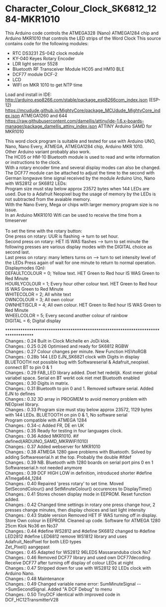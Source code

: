 # Character_Colour_Clock_SK6812_1284-MKR1010
This Arduino code controls the ATMEGA328 (Nano) ATMEGA1284 chip and Arduino MKR1010 that controls the LED strips of the Word Clock
This source contains code for the following modules:  
- RTC DS3231 ZS-042 clock module
- KY-040 Keyes Rotary Encoder
- LDR light sensor 5528
- Bluetooth RF Transceiver Module HC05 and HM10 BLE
- DCF77 module DCF-2
- LCD
- WIFI on MKR 1010 to get NTP time

Load and install in IDE:<br>
http://arduino.esp8266.com/stable/package_esp8266com_index.json  (ESP-12)<br>
https://mcudude.github.io/MightyCore/package_MCUdude_MightyCore_index.json ATMEGA1260 and 644<br>
https://raw.githubusercontent.com/damellis/attiny/ide-1.6.x-boards-manager/package_damellis_attiny_index.json ATTINY
Arduino SAMD for MKR1010<br>

<p>This word clock program is suitable and tested for use with Arduino UNO, Nano, Nano Every, ATMEGA, ATMEGA1284 chip, Arduino MKR 1010. <br>
Other Arduino variant probably also work.<br>
The HC05 or HM-10 Bluetooth module is used to read and write information or instructions to the clock. <br>
With a rotary encoder time and several display modes can also be changed.<br>
The DCF77 module can be attached to adjust the time to the second with German longwave time signal received by the module Arduino Uno, Nano with WS2812 or SK6812 LEDs: <br>
Program size must stay below approx 23572 bytes  when 144 LEDs are used. Due to a Adafruit Neopixel bug the usage of memory by the LEDs is not subtracted from the avaiable memory. <br>
With the Nano Every, Mega or chips with larger memory program size is no issue.<br>
In an Arduino MKR1010 Wifi can be used to receive the time from a timeserver<br>
  <br>
  To set the time with the rotary button: <br>
  One press on rotary: UUR is flashing -&gt; turn to set hour.<br>
  Second press on rotary: HET IS WAS flashes --&gt; turn to set minute the following presses are various display modes with the DIGITAL choice as second last.<br>
  Last press on rotary: many letters turns on --&gt; turn to set intensity level of the LEDs Press again of wait for one minute to return to normal operation.<br>
  Displaymodes (Qn): <br>
  DEFAULTCOLOUR = 0; 
Yellow text. HET Green to Red hour IS WAS Green to Red Minute<br>
HOURLYCOLOUR = 1; Every hour other colour text. HET Green to Red hour IS WAS Green to Red Minute <br>
WHITECOLOR = 2; All white text <br>
OWNCOLOUR = 3; All own colour<br>
OWNHETISCLR = 4; All own colour. HET Green to Red hour IS WAS Green to Red Minute <br>
WHEELCOLOR = 5; Every second another colour of rainbow<br>
DIGITAL = 6; Digital display </p>
************************************************************************************<br>
Changes.: 0.24 Built in Clock Michelle en JoDi klok. <br>
Changes.: 0.25 0.26 Optimised and ready for SK6812 RGBW<br>
Changes.: 0.27 Colour changes per minute. New Function HSVtoRGB<br>
Changes.: 0.28b 144 LED EJN_SK6821 clock with Digits in display BLUETOOTH not possible bug with Softwareserial &amp; Adafruit_neopixel. connect BT to pin 0 &amp; 1<br>
Changes.: 0.29 FAB_LED library added. Doet het redelijk. Kost meer global variabel space. Serial en BT werkt ook niet met Bluetooth enabled<br>
Changes.: 0.30 Digits in matrix.<br>
Changes.: 0.31 Bluetooth to pin 0 and 1. Removed software serial. Added EJN to defines<br>
Changes.: 0.32 3D array in PROGMEM to avoid memory problem with NEOpixel library. <br>
Changes.: 0.33 Program size must stay below approx 23572, 1129 bytes with 144 LEDs. BLUETOOTH on pin 0 &amp; 1, No software serial<br>
Program compatible with ATMEGA 1284<br>
Changes.: 0.34-c Added FR, DE en UK<br>
Changes.: 0.35 Ready for testing in four languages clock. <br>
Changes.: 0.36 Added MKR1010. #if defined(ARDUINO_SAMD_MKRWIFI1010)<br>
Changes.: 0.37 Added webserver for MKR1010<br>
Changes.: 0.38 ATMEGA 1280 gave problems with Bluetooth. Solved by adding Softwareserial.h at the top. Probably the double #ifdef <br>
Changes.: 0.39 NB. Bluetooth with 1280 boards on serial port pins 0 en 1 Softwareserial.h not needed anymore<br>
Changes.: 0.39 DCF HIGH LOW in definition, introduced shorter #define ATmega644_1284<br>
Changes.: 0.40 Repaired 'press rotary' to set time. Moved SetSecondColour() and SetMinuteColour() occurences to DisplayTime()<br>
Changes.: 0.41 Stores chosen display mode in EEPROM. Reset function added. <br>
Changes.: 0.42 Changed time settings in rotary one press change hour, 2 presses change minutes, then display choices and last light intensity<br>
Changes.: 0.43 Stable version Removed HET IF WAS turning off in display. Store Own colour in EEPROM. Cleaned up code. Software for ATMEGA 1280 25cm Klok No36 en No37<br>
Changes.: 0.44 #define WS2812 and #define SK6812 changed to #define LED2812 #define LED6812 remove WS1812 library and uses Adafruit_NeoPixel for both LED types<br>
Zet_Pixel() aangepast<br>
Changes.: 0.45 Adapted for WS2812 96LEDS Massaranduba clock No7<br>
Changes.: 0.46 Removed DCF77 library and used own DCF77decoding. Receive DCF77 after turning off display of colour LEDs at night <br>
Changes.: 0.47 Stripped down for use with WS2812 92 LEDs clock with Arduino Nano.<br>
Changes.: 0.48 Maintenance<br>
Changes.: 0.49 Changed variable name error: SumMinuteSignal --&gt;SumSecondSignal. Added &quot;A DCF Debug&quot; to menu<br>
Changes.: 0.50 TinyDCF identical with improved code in DCF_HC12TransmitterV28
